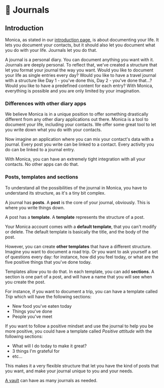 # 📰 Journals

## Introduction

Monica, as stated in our [introduction page](<../README (1).md>), is about documenting your life. It lets you document your contacts, but it should also let you document what you do with your life. Journals let you do that.

A journal is a personal diary. You can document anything you want with it. Journals are deeply personal. To reflect that, we've created a structure that let you format your journal the way you want. Would you like to document your life as single entries every day? Would you like to have a travel journal with a structure like Day 1 - you've done this, Day 2 - you've done that...? Would you like to have a predefined content for each entry? With Monica, everything is possible and you are only limited by your imagination.

### Differences with other diary apps

We believe Monica is in a unique position to offer something drastically different from any other diary applications out there. Monica is a tool to document your life, including your contacts. We offer some great tool to let you write down what you do with your contacts.

Now imagine an application where you can mix your contact's data with a journal. Every post you write can be linked to a contact. Every activity you do can be linked to a journal entry.

With Monica, you can have an extremely tight integration with all your contacts. No other apps can do that.

### Posts, templates and sections

To understand all the possibilities of the journal in Monica, you have to understand its structure, as it's a tiny bit complex.

A journal has **posts**. A **post** is the core of your journal, obviously. This is where you write things down.

A post has a **template**. A **template** represents the structure of a post.

Your Monica account comes with a **default template**, that you can't modify or delete. The default template is basically the title, and the body of the post.

However, you can create **other templates** that have a different structure. Imagine you want to document a road trip. Or you want to ask yourself a set of questions every day: for instance, how did you feel today, or what are the five positive things that you've done today.&#x20;

Templates allow you to do that. In each template, you can add **sections**. A section is one part of a post, and will have a name that you will see when you create the post.&#x20;

For instance, if you want to document a trip, you can have a template called _Trip_ which will have the following sections:

* New food you've eaten today
* Things you've done
* People you've meet

If you want to follow a positive mindset and use the journal to help you be more positive, you could have a template called _Positive attitude_ with the following sections:

* What will I do today to make it great?
* 3 things I'm grateful for
* etc...

This makes it a very flexible structure that let you have the kind of posts that you want, and make your journal unique to you and your needs.

[A vault](broken-reference) can have as many journals as needed.&#x20;

